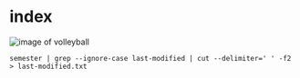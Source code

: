 # index
![image of volleyball](https://mikasasports.co.jp/wp-content/uploads/2018/11/V200W_02-500x500.png)
```
semester | grep --ignore-case last-modified | cut --delimiter=' ' -f2 > last-modified.txt
```
